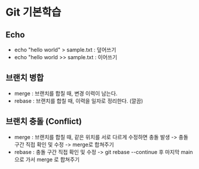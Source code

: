 # Git 기본학습

## Echo

- echo "hello world" > sample.txt : 덮어쓰기
- echo "hello world >> sample.txt : 이어쓰기

## 브랜치 병합

- merge : 브랜치를 합칠 때, 변경 이력이 남는다.
- rebase : 브랜치를 합칠 때, 이력을 일자로 정리한다. (깔끔)

## 브랜치 충돌 (Conflict)

- merge : 브랜치를 합칠 때, 같은 위치를 서로 다르게 수정하면 충돌 발생 -> 충돌 구간 직접 확인 및 수정 -> merge로 합쳐주기
- rebase : 충돌 구간 직접 확인 및 수정 -> git rebase --continue 후 마지막 main 으로 가서 merge 로 합쳐주기
